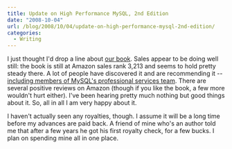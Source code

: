 ```yaml
---
title: Update on High Performance MySQL, 2nd Edition
date: "2008-10-04"
url: /blog/2008/10/04/update-on-high-performance-mysql-2nd-edition/
categories:
  - Writing
---
```

I just thought I'd drop a line about [our book][1]. Sales appear to be doing well still: the book is still at Amazon sales rank 3,213 and seems to hold pretty steady there. A lot of people have discovered it and are recommending it -- [including members of MySQL's professional services team][2]. There are several positive reviews on Amazon (though if you like the book, a few more wouldn't hurt either). I've been hearing pretty much nothing but good things about it. So, all in all I am very happy about it.

I haven't actually seen any royalties, though. I assume it will be a long time before my advances are paid back. A friend of mine who's an author told me that after a few years he got his first royalty check, for a few bucks. I plan on spending mine all in one place.

 [1]: http://www.amazon.com/dp/0596101716?tag=xaprb-20
 [2]: http://fallenpegasus.livejournal.com/758972.html
